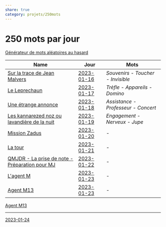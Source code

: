 ```yaml
---
share: true
category: projets/250mots
---
```


# 250 mots par jour

[Générateur de mots aléatoires au hasard](https://www.motsqui.com/mots-aleatoires.php?Submit=Nouveau+mot)

| Name                                                                                                                                                       | Jour                                                               | Mots                                |
| ---------------------------------------------------------------------------------------------------------------------------------------------------------- | ------------------------------------------------------------------ | ----------------------------------- |
| [Sur la trace de Jean Malvers](./Sur%20la%20trace%20de%20Jean%20Malvers.md)                                                    | [2023-01-16](2023-01-16.md) | *Souvenirs - Toucher - Invisible*   |
| [Le Leprechaun](./Le%20Leprechaun.md)                                                                                  | [2023-01-17](2023-01-17.md) | *Trèfle - Appareils - Domino*       |
| [Une étrange annonce](./Une%20%C3%A9trange%20annonce.md)                                                                      | [2023-01-18](2023-01-18.md) | *Assistance - Professeur - Concert* |
| [Les kannarezed noz ou lavandière de la nuit](./Les%20kannarezed%20noz%20ou%20lavandi%C3%A8re%20de%20la%20nuit.md)                      | [2023-01-19](2023-01-19.md) | *Engagement - Nerveux - Jupe*       |
| [Mission Zadus](./Mission%20Zadus.md)                                                                                  | [2023-01-20](2023-01-20.md) | \-                                  |
| [La tour](./La%20tour.md)                                                                                              | [2023-01-21](2023-01-21.md) | \-                                  |
| [QMJDR - La prise de note - Préparation pour MJ](QMJDR%20-%20La%20prise%20de%20note%20-%20Pr%C3%A9paration%20pour%20MJ.md) | [2023-01-22](2023-01-22.md) | \-                                  |
| [L'agent M](./L'agent%20M.md)                                                                                                            | [2023-01-23](2023-01-23.md) | \-                                  |
| [Agent M13](./Agent%20M13.md)                                                                                                            | [2023-01-23](2023-01-23.md) | \-                                  |


[Agent M13](./Agent%20M13.md)

***
[2023-01-24](2023-01-24.md)
